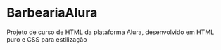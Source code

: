 # BarbeariaAlura
Projeto de curso de HTML da plataforma Alura, desenvolvido em HTML puro e CSS para estilização 
